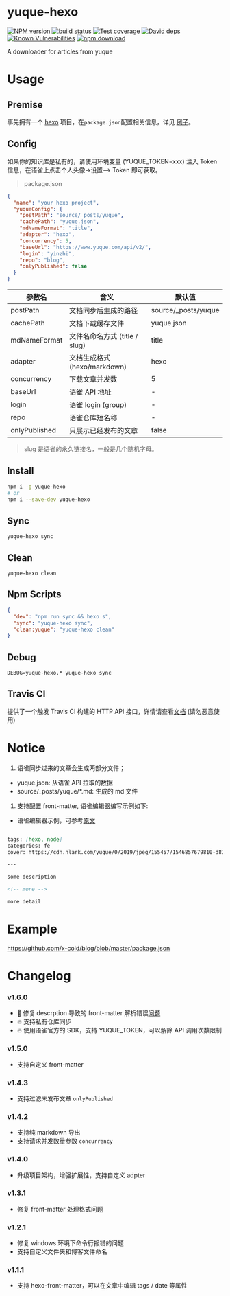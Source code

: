 # yuque-hexo

[![NPM version][npm-image]][npm-url]
[![build status][travis-image]][travis-url]
[![Test coverage][codecov-image]][codecov-url]
[![David deps][david-image]][david-url]
[![Known Vulnerabilities][snyk-image]][snyk-url]
[![npm download][download-image]][download-url]

[npm-image]: https://img.shields.io/npm/v/yuque-hexo.svg?style=flat-square
[npm-url]: https://npmjs.org/package/yuque-hexo
[travis-image]: https://img.shields.io/travis/x-cold/yuque-hexo.svg?style=flat-square
[travis-url]: https://travis-ci.org/x-cold/yuque-hexo
[codecov-image]: https://codecov.io/gh/x-cold/yuque-hexo/branch/master/graph/badge.svg
[codecov-url]: https://codecov.io/gh/x-cold/yuque-hexo
[david-image]: https://img.shields.io/david/x-cold/yuque-hexo.svg?style=flat-square
[david-url]: https://david-dm.org/x-cold/yuque-hexo
[snyk-image]: https://snyk.io/test/npm/yuque-hexo/badge.svg?style=flat-square
[snyk-url]: https://snyk.io/test/npm/yuque-hexo
[download-image]: https://badgen.net/npm/dt/yuque-hexo
[download-url]: https://npmjs.org/package/yuque-hexo

A downloader for articles from yuque

# Usage

## Premise

事先拥有一个 [hexo](https://github.com/hexojs/hexo) 项目，在`package.json`配置相关信息，详见 [例子](#Example)。

## Config

如果你的知识库是私有的，请使用环境变量 (YUQUE_TOKEN=xxx) 注入 Token 信息，在语雀上点击个人头像->设置—> Token 即可获取。

> package.json

```json
{
  "name": "your hexo project",
  "yuqueConfig": {
    "postPath": "source/_posts/yuque",
    "cachePath": "yuque.json",
    "mdNameFormat": "title",
    "adapter": "hexo",
    "concurrency": 5,
    "baseUrl": "https://www.yuque.com/api/v2/",
    "login": "yinzhi",
    "repo": "blog",
    "onlyPublished": false
  }
}
```

| 参数名 | 含义 | 默认值 |
| --- | --- | --- |
| postPath | 文档同步后生成的路径 | source/_posts/yuque |
| cachePath | 文档下载缓存文件 | yuque.json |
| mdNameFormat | 文件名命名方式 (title / slug) | title |
| adapter | 文档生成格式 (hexo/markdown) | hexo |
| concurrency | 下载文章并发数 | 5 |
| baseUrl | 语雀 API 地址 | - |
| login | 语雀 login (group) | - |
| repo | 语雀仓库短名称 | - |
| onlyPublished | 只展示已经发布的文章 | false |

> slug 是语雀的永久链接名，一般是几个随机字母。

## Install

```bash
npm i -g yuque-hexo
# or
npm i --save-dev yuque-hexo
```

## Sync

```
yuque-hexo sync
```

## Clean

```
yuque-hexo clean
```

## Npm Scripts

```json
{
  "dev": "npm run sync && hexo s",
  "sync": "yuque-hexo sync",
  "clean:yuque": "yuque-hexo clean"
}
```

## Debug

```
DEBUG=yuque-hexo.* yuque-hexo sync
```

## Travis CI

提供了一个触发 Travis CI 构建的 HTTP API 接口，详情请查看[文档](https://github.com/x-cold/aliyun-function/tree/master/travis_ci) (请勿恶意使用)

# Notice

1. 语雀同步过来的文章会生成两部分文件；

* yuque.json: 从语雀 API 拉取的数据
* source/_posts/yuque/*.md: 生成的 md 文件

1. 支持配置 front-matter, 语雀编辑器编写示例如下:

* 语雀编辑器示例，可参考[原文](https://www.yuque.com/u46795/blog/dlloc7)

```markdown

tags: [hexo, node]
categories: fe
cover: https://cdn.nlark.com/yuque/0/2019/jpeg/155457/1546857679810-d82e3d46-e960-419c-a715-0a82c48a2fd6.jpeg#align=left&display=inline&height=225&name=image.jpeg&originHeight=225&originWidth=225&size=6267&width=225

---

some description

<!-- more -->

more detail
```

# Example

https://github.com/x-cold/blog/blob/master/package.json

# Changelog

### v1.6.0

- 🐸 修复 descrption 导致的 front-matter 解析错误[问题](https://github.com/x-cold/yuque-hexo/issues/27#issuecomment-490138318)
- 🔥 支持私有仓库同步
- 🔥 使用语雀官方的 SDK，支持 YUQUE_TOKEN，可以解除 API 调用次数限制

### v1.5.0

- 支持自定义 front-matter

### v1.4.3

- 支持过滤未发布文章 `onlyPublished`

### v1.4.2

- 支持纯 markdown 导出
- 支持请求并发数量参数 `concurrency`

### v1.4.0

- 升级项目架构，增强扩展性，支持自定义 adpter

### v1.3.1

- 修复 front-matter 处理格式问题

### v1.2.1

- 修复 windows 环境下命令行报错的问题
- 支持自定义文件夹和博客文件命名

### v1.1.1

- 支持 hexo-front-matter，可以在文章中编辑 tags / date 等属性
